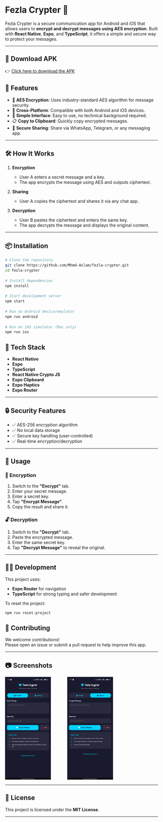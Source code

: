 # Fezla Crypter 🔐

Fezla Crypter is a secure communication app for Android and iOS that allows users to **encrypt and decrypt messages using AES encryption**. Built with **React Native**, **Expo**, and **TypeScript**, it offers a simple and secure way to protect your messages.

---

## 📲 Download APK

👉 [Click here to download the APK](https://github.com/Mhmd-Aslam/Fezla-Crypter/raw/main/bin/fezlacrypter-2.0-sdk.apk)


## 🚀 Features

- 🔐 **AES Encryption**: Uses industry-standard AES algorithm for message security.
- 📱 **Cross-Platform**: Compatible with both Android and iOS devices.
- 🧠 **Simple Interface**: Easy to use, no technical background required.
- 📋 **Copy to Clipboard**: Quickly copy encrypted messages.
- 🔗 **Secure Sharing**: Share via WhatsApp, Telegram, or any messaging app.

---

## 🛠️ How It Works

1. **Encryption**  
   - User A enters a secret message and a key.  
   - The app encrypts the message using AES and outputs ciphertext.

2. **Sharing**  
   - User A copies the ciphertext and shares it via any chat app.

3. **Decryption**  
   - User B pastes the ciphertext and enters the same key.  
   - The app decrypts the message and displays the original content.

---

## 📦 Installation

```bash
# Clone the repository
git clone https://github.com/Mhmd-Aslam/fezla-crypter.git
cd fezla-crypter

# Install dependencies
npm install

# Start development server
npm start

# Run on Android device/emulator
npm run android

# Run on iOS simulator (Mac only)
npm run ios
```

## 🧰 Tech Stack

- **React Native**  
- **Expo**  
- **TypeScript**  
- **React Native Crypto JS**  
- **Expo Clipboard**  
- **Expo Haptics**  
- **Expo Router**

---

## 🔒 Security Features

- ✅ AES-256 encryption algorithm  
- ✅ No local data storage  
- ✅ Secure key handling (user-controlled)  
- ✅ Real-time encryption/decryption

---

## 📱 Usage

### 🔐 Encryption

1. Switch to the **"Encrypt"** tab.  
2. Enter your secret message.  
3. Enter a secret key.  
4. Tap **"Encrypt Message"**.  
5. Copy the result and share it.

### 🔓 Decryption

1. Switch to the **"Decrypt"** tab.  
2. Paste the encrypted message.  
3. Enter the same secret key.  
4. Tap **"Decrypt Message"** to reveal the original.

---

## 🧑‍💻 Development

This project uses:

- **Expo Router** for navigation  
- **TypeScript** for strong typing and safer development

To reset the project:

```bash
npm run reset-project

```

## 🤝 Contributing

We welcome contributions!  
Please open an issue or submit a pull request to help improve this app.

---


## 📷 Screenshots

<p align="left">
  <img src="./assets/Ss01.jpg" alt="Encryption Screen" width="30%" style="margin-right: 50px;"/>
  <img src="./assets/Ss02.jpg" alt="Decryption Screen" width="30%"/>
</p>



---

## 📄 License

This project is licensed under the **MIT License**.

---
